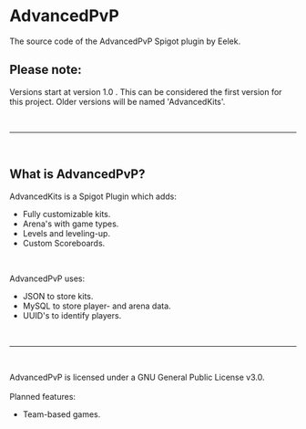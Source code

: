 # AdvancedPvP
The source code of the AdvancedPvP Spigot plugin by Eelek.

## Please note:
Versions start at version 1.0 . This can be considered the first version for this project. Older versions will be named 'AdvancedKits'.

<br><hr><br>

## What is AdvancedPvP?
AdvancedKits is a Spigot Plugin which adds:
- Fully customizable kits.
- Arena's with game types.
- Levels and leveling-up.
- Custom Scoreboards.

<br>

AdvancedPvP uses:
- JSON to store kits.
- MySQL to store player- and arena data.
- UUID's to identify players.

<br><hr><br> 

AdvancedPvP is licensed under a GNU General Public License v3.0.
<br><br>
Planned features:
- Team-based games.

